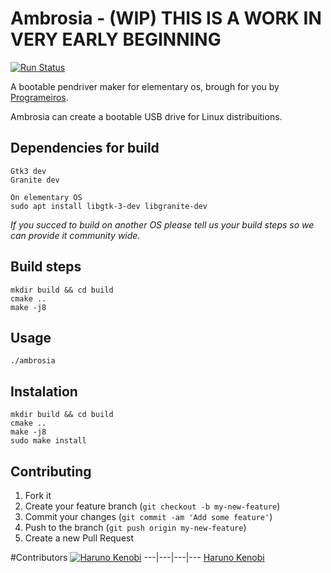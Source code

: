 # Ambrosia - (WIP) THIS IS A WORK IN VERY EARLY BEGINNING
[![Run Status](https://api.shippable.com/projects/589015ff4d65591000498f63/badge?branch=master)](https://app.shippable.com/projects/589015ff4d65591000498f63)

A bootable pendriver maker for elementary os, brough for you by [Programeiros](https://github.com/OrgGrupoProgrameiros).

Ambrosia can create a bootable USB drive for Linux distribuitions.

## Dependencies for build

	Gtk3 dev
	Granite dev

	On elementary OS
	sudo apt install libgtk-3-dev libgranite-dev

*If you succed to build on another OS please tell us your build steps so we can provide it community wide.*

## Build steps

	mkdir build && cd build
	cmake ..
	make -j8

## Usage

	./ambrosia

## Instalation

	mkdir build && cd build
	cmake ..
	make -j8
	sudo make install

## Contributing

1. Fork it
2. Create your feature branch (`git checkout -b my-new-feature`)
3. Commit your changes (`git commit -am 'Add some feature'`)
4. Push to the branch (`git push origin my-new-feature`)
5. Create a new Pull Request


#Contributors
[![Haruno Kenobi](https://avatars.githubusercontent.com/u/5933675?s=130)](https://github.com/harunokenobi)
---|---|---|---
[Haruno Kenobi](https://github.com/harunokenobi)
